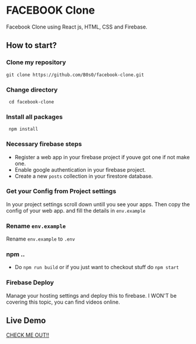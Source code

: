 # FACEBOOK Clone 
Facebook Clone using React js, HTML, CSS and Firebase.

## How to start?

### Clone my repository
`git clone https://github.com/B0s0/facebook-clone.git`

### Change directory
` cd facebook-clone`

### Install all packages
` npm install`

### Necessary firebase steps 

- Register a web app in your firebase project if youve got one if not make one.
- Enable google authentication in your firebase project.
- Create a new `posts` collection in your firestore database. 

### Get your Config from Project settings 
In your project settings scroll down untill you see your apps.
Then copy the config of your web app. and fill the details in `env.example`

### Rename `env.example`
Rename 	`env.example` to `.env`

### npm ..
- Do `npm run build` or if you just want to checkout stuff do `npm start` 

### Firebase Deploy
Manage your hosting settings and deploy this to firebase. I WON'T be covering this topic, you can find videos online.

## Live Demo
<a href="https://fb-clone-6ddeb.firebaseapp.com/"> CHECK ME OUT!!</a>
